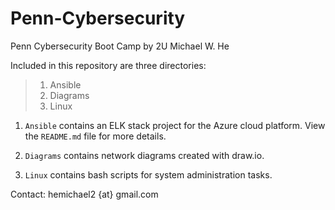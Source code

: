 # Penn-Cybersecurity
Penn Cybersecurity Boot Camp by 2U
Michael W. He

Included in this repository are three directories:
> 1. Ansible
> 2. Diagrams
> 3. Linux

1. `Ansible` contains an ELK stack project for the Azure cloud platform. View the `README.md` file for more details.

2. `Diagrams` contains network diagrams created with draw.io.

3. `Linux` contains bash scripts for system administration tasks.

Contact: hemichael2 {at} gmail.com

